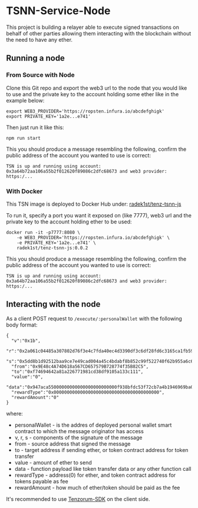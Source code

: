 # TSNN-Service-Node

This project is building a relayer able to execute signed transactions on behalf of other parties allowing them
interacting with the blockchain without the need to have any ether.


## Running a node

### From Source with Node

Clone this Git repo and export the web3 url to the node that you would like to use and the private
key to the account holding some ether like in the example below:

```
export WEB3_PROVIDER='https://ropsten.infura.io/abcdefghigk' 
export PRIVATE_KEY='1a2e...e741' 
```

Then just run it like this:

```
npm run start
```

This you should produce a message resembling the following, confirm the public address of the
account you wanted to use is correct:

```
TSN is up and running using account: 0x3a64b72aa106a55b2f012620f89086c2dfc68673 and web3 provider: https:/...
``` 

### With Docker

This TSN image is deployed to Docker Hub under: [radek1st/tenz-tsnn-js](https://hub.docker.com/r/radek1st/tenz-tsnn-js/)

To run it, specify a port you want it exposed on (like 7777), web3 url and the private key to the account holding ether 
to be used:

```
docker run -it -p7777:8080 \
    -e WEB3_PROVIDER='https://ropsten.infura.io/abcdefghigk' \
    -e PRIVATE_KEY='1a2e...e741' \
    radek1st/tenz-tsnn-js:0.0.2
```

This you should produce a message resembling the following, confirm the public address of the
account you wanted to use is correct:

```
TSN is up and running using account: 0x3a64b72aa106a55b2f012620f89086c2dfc68673 and web3 provider: https:/...
``` 

## Interacting with the node

As a client POST request to `/execute/:personalWallet` with the following body format:

```
{
  "v":"0x1b",
  "r":"0x2a061c04485a307802d76f3e4c7fda40ec4d3390df3c6df28fd6c3165ca1fb59",
  "s":"0x5dd8b1d92512baa9ce7e49cad004a45c4bdabf8b852c99f522740f62b955a6c6",
  "from":"0x9E48c4A74D618a567CD657579B728774f35B82C5",
  "to":"0xf74694642a81a226771981cd38df9105a133c111",
  "value":"0",
  "data":"0x947aca55000000000000000000000000f938bfdc53f72cb7a4b1946969ba0cce05c902c6",
  "rewardType":"0x0000000000000000000000000000000000000000",
  "rewardAmount":"0"
}
```

where:
* personalWallet - is the addres of deployed personal wallet smart contract to which the message originator has access
* v, r, s - components of the signature of the message
* from - source address that signed the message
* to - target address if sending ether, or token contract address for token transfer
* value - amount of ether to send
* data - function payload like token transfer data or any other function call
* rewardType - address(0) for ether, and token contract address for tokens payable as fee
* rewardAmount - how much of ether/token should be paid as the fee


It's recommended to use [Tenzorum-SDK](https://github.com/Tenzorum/tenzorum-pkg) on the client side.
